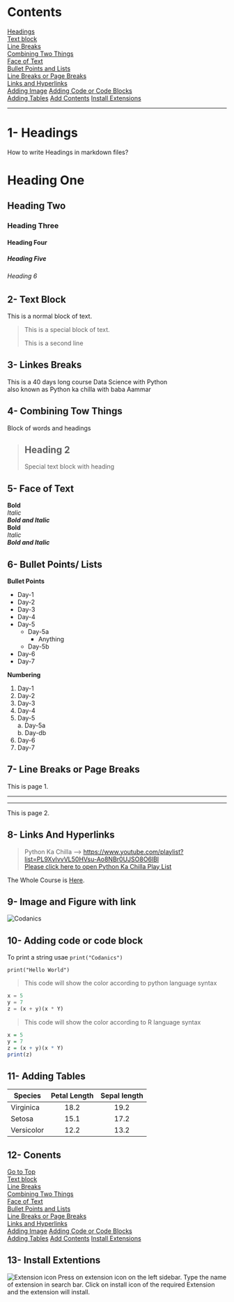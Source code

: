 # Contents

[Headings](#1--headings)  
[Text block](#2--text-block)  
[Line Breaks](#3--linkes-breaks)  
[Combining Two Things](#4--combining-tow-things)  
[Face of Text](#5--face-of-text)  
[Bullet Points and Lists](#6--bullet-points-lists)  
[Line Breaks or Page Breaks](#7--line-breaks-or-page-breaks)  
[Links and Hyperlinks](#8--links-and-hyperlinks)  
[Adding Image](#9--image-and-figure-with-link)
[Adding Code or Code Blocks](#10--adding-code-or-code-block)  
[Adding Tables](#11--adding-tables)
[Add Contents](#12--conents)
[Install Extensions](#13--install-extentions)  
___  

# 1- Headings

How to write Headings in markdown files?  

# Heading One  

## Heading Two  

### Heading Three  

#### Heading Four  

##### Heading Five  

###### Heading 6

## 2- Text Block  

This is a normal block of text.
> This is a special block of  text.
>
> This is a second line

## 3- Linkes Breaks

This is a 40 days long course Data Science with Python \
also known as Python ka chilla with baba Aammar  

## 4- Combining Tow Things

Block of words and headings

> ## Heading 2  
>
> Special text block with heading

## 5- Face of Text

**Bold**  
*Italic*  
***Bold and Italic***  
__Bold__  
_Italic_  
___Bold and Italic___  

## 6- Bullet Points/ Lists

**Bullet Points**

- Day-1  
- Day-2
- Day-3  
- Day-4
- Day-5  
  - Day-5a  
    - Anything  
  - Day-5b  
- Day-6  
- Day-7  

**Numbering**

1. Day-1  
2. Day-2  
3. Day-3  
4. Day-4  
5. Day-5  
    a. Day-5a  
    b. Day-db
6. Day-6
7. Day-7  

## 7- Line Breaks or Page Breaks

This is page 1.  
___  
***

This is page 2.  

## 8- Links And Hyperlinks  

> Python Ka Chilla -->
<https://www.youtube.com/playlist?list=PL9XvIvvVL50HVsu-Ao8NBr0UJSO8O6lBI>  
> [Please click here to open Python Ka Chilla Play List](https://www.youtube.com/playlist?list=PL9XvIvvVL50HVsu-Ao8NBr0UJSO8O6lBI)  

[Codanics]:https://www.youtube.com/c/Codanics
The Whole Course is [Here][Codanics].

<!-- Qr -->  
## 9- Image and Figure with link  

![Codanics](https://yt3.ggpht.com/ytc/AKedOLQYkBbgsUZsxjWIF-qyteeEjazqFIxM0h8eatrn=s900-c-k-c0x00ffffff-no-rj)  

## 10- Adding code or code block

To print a string usae `print("Codanics")`  

`print("Hello World")`  
> This code will show the color according to python language syntax

```python
x = 5
y = 7
z = (x + y)(x * Y)
```  

> This code will show the color according to R language syntax

```R
x = 5
y = 7
z = (x + y)(x * Y)
print(z)
```  

## 11- Adding Tables

| Species    | Petal Length | Sepal length |
| ---------- | :----------: | :----------: |
| Virginica  |     18.2     |     19.2     |
| Setosa     |     15.1     |     17.2     |
| Versicolor |     12.2     |     13.2     |

## 12- Conents

[Go to Top](#contents)  
[Text block](#2--text-block)  
[Line Breaks](#3--linkes-breaks)  
[Combining Two Things](#4--combining-tow-things)  
[Face of Text](#5--face-of-text)  
[Bullet Points and Lists](#6--bullet-points-lists)  
[Line Breaks or Page Breaks](#7--line-breaks-or-page-breaks)  
[Links and Hyperlinks](#8--links-and-hyperlinks)  
[Adding Image](#9--image-and-figure-with-link)
[Adding Code or Code Blocks](#10--adding-code-or-code-block)  
[Adding Tables](#11--adding-tables)
[Add Contents](#12--conents)
[Install Extensions](#13--install-extentions)  

## 13- Install Extentions  

![Extension icon](extension-icon1.png) Press on extension icon on the left sidebar. Type the name of extension in search bar. Click on install icon of the required Extension and the extension will install.
